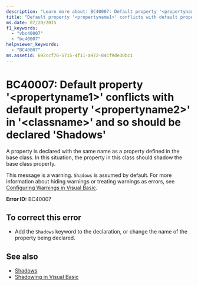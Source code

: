 ```yaml
---
description: "Learn more about: BC40007: Default property '<propertyname1>' conflicts with default property '<propertyname2>' in '<classname>' and so should be declared 'Shadows"
title: "Default property '<propertyname1>' conflicts with default property '<propertyname2>' in '<classname>' and so should be declared 'Shadows'"
ms.date: 07/20/2015
f1_keywords:
  - "vbc40007"
  - "bc40007"
helpviewer_keywords:
  - "BC40007"
ms.assetid: 692ccf76-5715-4f11-a972-84cf9de30bc1
---
```

# BC40007: Default property '\<propertyname1>' conflicts with default property '\<propertyname2>' in '\<classname>' and so should be declared 'Shadows'

A property is declared with the same name as a property defined in the base class. In this situation, the property in this class should shadow the base class property.

 This message is a warning. `Shadows` is assumed by default. For more information about hiding warnings or treating warnings as errors, see [Configuring Warnings in Visual Basic](/visualstudio/ide/configuring-warnings-in-visual-basic).

 **Error ID:** BC40007

## To correct this error

- Add the `Shadows` keyword to the declaration, or change the name of the property being declared.

## See also

- [Shadows](../modifiers/shadows.md)
- [Shadowing in Visual Basic](../../programming-guide/language-features/declared-elements/shadowing.md)
